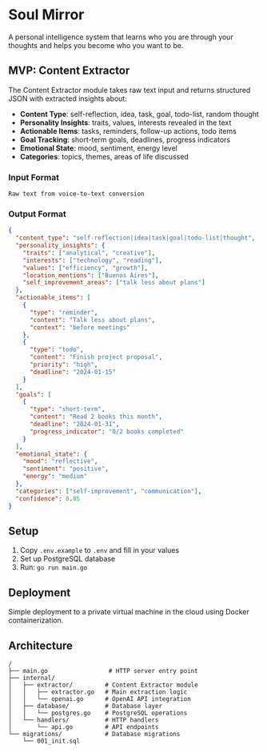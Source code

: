 # Soul Mirror

A personal intelligence system that learns who you are through your thoughts and helps you become who you want to be.

## MVP: Content Extractor

The Content Extractor module takes raw text input and returns structured JSON with extracted insights about:

- **Content Type**: self-reflection, idea, task, goal, todo-list, random thought
- **Personality Insights**: traits, values, interests revealed in the text
- **Actionable Items**: tasks, reminders, follow-up actions, todo items
- **Goal Tracking**: short-term goals, deadlines, progress indicators
- **Emotional State**: mood, sentiment, energy level
- **Categories**: topics, themes, areas of life discussed

### Input Format
```
Raw text from voice-to-text conversion
```

### Output Format
```json
{
  "content_type": "self-reflection|idea|task|goal|todo-list|thought",
  "personality_insights": {
    "traits": ["analytical", "creative"],
    "interests": ["technology", "reading"],
    "values": ["efficiency", "growth"],
    "location_mentions": ["Buenos Aires"],
    "self_improvement_areas": ["talk less about plans"]
  },
  "actionable_items": [
    {
      "type": "reminder",
      "content": "Talk less about plans",
      "context": "before meetings"
    },
    {
      "type": "todo",
      "content": "Finish project proposal",
      "priority": "high",
      "deadline": "2024-01-15"
    }
  ],
  "goals": [
    {
      "type": "short-term",
      "content": "Read 2 books this month",
      "deadline": "2024-01-31",
      "progress_indicator": "0/2 books completed"
    }
  ],
  "emotional_state": {
    "mood": "reflective",
    "sentiment": "positive",
    "energy": "medium"
  },
  "categories": ["self-improvement", "communication"],
  "confidence": 0.85
}
```

## Setup

1. Copy `.env.example` to `.env` and fill in your values
2. Set up PostgreSQL database
3. Run: `go run main.go`

## Deployment

Simple deployment to a private virtual machine in the cloud using Docker containerization.

## Architecture

```
/
├── main.go                 # HTTP server entry point
├── internal/
│   ├── extractor/         # Content Extractor module
│   │   ├── extractor.go   # Main extraction logic
│   │   └── openai.go      # OpenAI API integration
│   ├── database/          # Database layer
│   │   └── postgres.go    # PostgreSQL operations
│   └── handlers/          # HTTP handlers
│       └── api.go         # API endpoints
└── migrations/            # Database migrations
    └── 001_init.sql
```